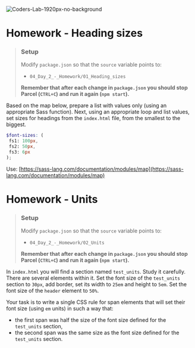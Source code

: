 ![Coders-Lab-1920px-no-background](https://user-images.githubusercontent.com/30623667/104709394-2cabee80-571f-11eb-9518-ea6a794e558e.png)


# Homework - Heading sizes

> ### Setup
> Modify `package.json` so that the `source` variable points to:
> -  `04_Day_2_-_Homework/01_Heading_sizes`
>
> **Remember that after each change in `package.json` you should stop Parcel (`CTRL+C`) and run it again (`npm start`).**

Based on the map below, prepare a list with values only (using an appropriate Sass function).
Next, using an appropriate loop and list values, set sizes for headings from the `index.html` file, from the smallest to the biggest.

```scss
$font-sizes: (
 fs1: 100px,
 fs2: 50px,
 fs3: 6px
);
```


Use: [https://sass-lang.com/documentation/modules/map](https://sass-lang.com/documentation/modules/map)


# Homework - Units

> ### Setup
> Modify `package.json` so that the `source` variable points to:
> -  `04_Day_2_-_Homework/02_Units`
>
> **Remember that after each change in `package.json` you should stop Parcel (`CTRL+C`) and run it again (`npm start`).**

In `index.html` you will find a section named `test_units`. Study it carefully. There are several elements within it. Set the font size of the `test_units` section to `30px`, add border, set its width to `25em` and height to `5em`.
Set the font size of the `header` element to `50%`.

Your task is to write a single CSS rule for span elements that will set their font size (using  `em` units) in such a way that:
* the first span was half the size of the font size defined for the `test_units` section,
* the second span was the same size as the font size defined for the `test_units` section.
